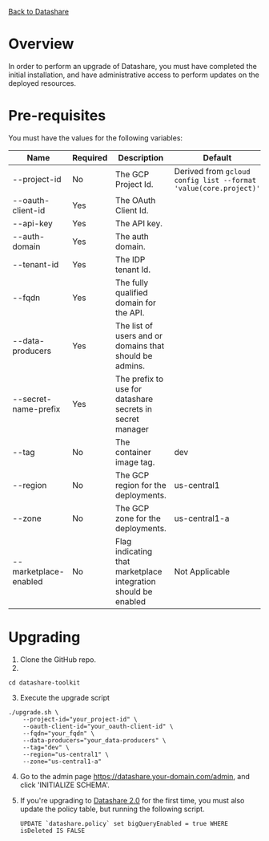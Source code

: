 [Back to Datashare](./README.md)

# Overview
In order to perform an upgrade of Datashare, you must have completed the initial installation, and have administrative access to perform updates on the deployed resources.

# Pre-requisites
You must have the values for the following variables:

| Name | Required | Description | Default | Example |
|-|-|-|-|-|
| --project-id | No | The GCP Project Id. | Derived from ```gcloud config list --format 'value(core.project)'``` | datashare-demo-1 |
| --oauth-client-id | Yes | The OAuth Client Id. | | 8xxxxxxxxxx-xxxxxxxxxxx.apps.googleusercontent.com |
| --api-key | Yes | The API key.|| xxxxxxxxxxxx |
| --auth-domain | Yes | The auth domain. || datashare-demo-1.firebaseapp.com |
| --tenant-id | Yes | The IDP tenant Id. || datashare-abcdefg |
| --fqdn | Yes | The fully qualified domain for the API.|| api.datashare.example.com |
| --data-producers | Yes | The list of users and or domains that should be admins. || cloudysanfrancisco@gmail.com,jeffersonloveshiking@gmail.com |
| --secret-name-prefix | Yes | The prefix to use for datashare secrets in secret manager || datashare_demo_1 |
| --tag | No | The container image tag. | dev | dev |
| --region | No | The GCP region for the deployments. | us-central1 | us-central1 |
| --zone | No | The GCP zone for the deployments. | us-central1-a | us-central1-a |
| --marketplace-enabled | No | Flag indicating that marketplace integration should be enabled | Not Applicable | Not Applicable |

# Upgrading
1. Clone the GitHub repo.
2.
```
cd datashare-toolkit
```

3. Execute the upgrade script
```
./upgrade.sh \
    --project-id="your_project-id" \
    --oauth-client-id="your_oauth-client-id" \
    --fqdn="your_fqdn" \
    --data-producers="your_data-producers" \
    --tag="dev" \
    --region="us-central1" \
    --zone="us-central1-a"
```

4. Go to the admin page https://datashare.your-domain.com/admin, and click 'INITIALIZE SCHEMA'.

5. If you're upgrading to [Datashare 2.0](./DATASHARE_2-0.md) for the first time, you must also update the policy table, but running the following script.

    ```
    UPDATE `datashare.policy` set bigQueryEnabled = true WHERE isDeleted IS FALSE
    ```
